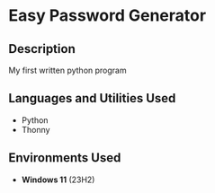 <h1>Easy Password Generator</h1>

<h2>Description</h2>
My first written python program


<h2>Languages and Utilities Used</h2>

- Python
- Thonny
  
<h2>Environments Used </h2>

- <b>Windows 11</b> (23H2)
